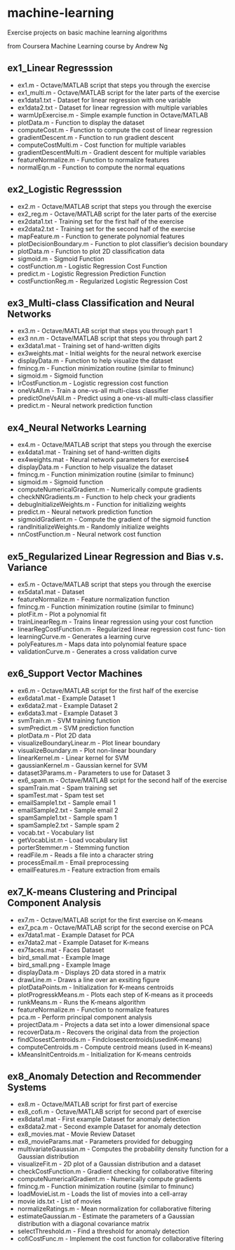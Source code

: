 # machine-learning

Exercise projects on basic machine learning algorithms

from Coursera Machine Learning course by Andrew Ng

## ex1_Linear Regresssion

- ex1.m - Octave/MATLAB script that steps you through the exercise
- ex1_multi.m - Octave/MATLAB script for the later parts of the exercise
- ex1data1.txt - Dataset for linear regression with one variable
- ex1data2.txt - Dataset for linear regression with multiple variables
- warmUpExercise.m - Simple example function in Octave/MATLAB
- plotData.m - Function to display the dataset
- computeCost.m - Function to compute the cost of linear regression
- gradientDescent.m - Function to run gradient descent
- computeCostMulti.m - Cost function for multiple variables
- gradientDescentMulti.m - Gradient descent for multiple variables
- featureNormalize.m - Function to normalize features
- normalEqn.m - Function to compute the normal equations

## ex2_Logistic Regresssion

- ex2.m - Octave/MATLAB script that steps you through the exercise
- ex2_reg.m - Octave/MATLAB script for the later parts of the exercise
- ex2data1.txt - Training set for the first half of the exercise
- ex2data2.txt - Training set for the second half of the exercise
- mapFeature.m - Function to generate polynomial features
- plotDecisionBoundary.m - Function to plot classifier’s decision boundary
- plotData.m - Function to plot 2D classification data
- sigmoid.m - Sigmoid Function
- costFunction.m - Logistic Regression Cost Function
- predict.m - Logistic Regression Prediction Function
- costFunctionReg.m - Regularized Logistic Regression Cost

## ex3_Multi-class Classification and Neural Networks

- ex3.m - Octave/MATLAB script that steps you through part 1
- ex3 nn.m - Octave/MATLAB script that steps you through part 2
- ex3data1.mat - Training set of hand-written digits
- ex3weights.mat - Initial weights for the neural network exercise
- displayData.m - Function to help visualize the dataset
- fmincg.m - Function minimization routine (similar to fminunc)
- sigmoid.m - Sigmoid function
- lrCostFunction.m - Logistic regression cost function
- oneVsAll.m - Train a one-vs-all multi-class classifier
- predictOneVsAll.m - Predict using a one-vs-all multi-class classifier
- predict.m - Neural network prediction function

## ex4_Neural Networks Learning

- ex4.m - Octave/MATLAB script that steps you through the exercise
- ex4data1.mat - Training set of hand-written digits
- ex4weights.mat - Neural network parameters for exercise4
- displayData.m - Function to help visualize the dataset
- fmincg.m - Function minimization routine (similar to fminunc)
- sigmoid.m - Sigmoid function
- computeNumericalGradient.m - Numerically compute gradients
- checkNNGradients.m - Function to help check your gradients
- debugInitializeWeights.m - Function for initializing weights
- predict.m - Neural network prediction function
- sigmoidGradient.m - Compute the gradient of the sigmoid function
- randInitializeWeights.m - Randomly initialize weights
- nnCostFunction.m - Neural network cost function

## ex5_Regularized Linear Regression and Bias v.s. Variance

- ex5.m - Octave/MATLAB script that steps you through the exercise
- ex5data1.mat - Dataset
- featureNormalize.m - Feature normalization function
- fmincg.m - Function minimization routine (similar to fminunc)
- plotFit.m - Plot a polynomial fit
- trainLinearReg.m - Trains linear regression using your cost function
- linearRegCostFunction.m - Regularized linear regression cost func- tion
- learningCurve.m - Generates a learning curve
- polyFeatures.m - Maps data into polynomial feature space
- validationCurve.m - Generates a cross validation curve

## ex6_Support Vector Machines

- ex6.m - Octave/MATLAB script for the first half of the exercise
- ex6data1.mat - Example Dataset 1
- ex6data2.mat - Example Dataset 2
- ex6data3.mat - Example Dataset 3
- svmTrain.m - SVM training function
- svmPredict.m - SVM prediction function
- plotData.m - Plot 2D data
- visualizeBoundaryLinear.m - Plot linear boundary
- visualizeBoundary.m - Plot non-linear boundary
- linearKernel.m - Linear kernel for SVM
- gaussianKernel.m - Gaussian kernel for SVM
- dataset3Params.m - Parameters to use for Dataset 3
- ex6_spam.m - Octave/MATLAB script for the second half of the exercise
- spamTrain.mat - Spam training set
- spamTest.mat - Spam test set
- emailSample1.txt - Sample email 1
- emailSample2.txt - Sample email 2
- spamSample1.txt - Sample spam 1
- spamSample2.txt - Sample spam 2
- vocab.txt - Vocabulary list
- getVocabList.m - Load vocabulary list
- porterStemmer.m - Stemming function
- readFile.m - Reads a file into a character string
- processEmail.m - Email preprocessing
- emailFeatures.m - Feature extraction from emails

## ex7_K-means Clustering and Principal Component Analysis

- ex7.m - Octave/MATLAB script for the first exercise on K-means
- ex7_pca.m - Octave/MATLAB script for the second exercise on PCA
- ex7data1.mat - Example Dataset for PCA
- ex7data2.mat - Example Dataset for K-means
- ex7faces.mat - Faces Dataset
- bird_small.mat - Example Image
- bird_small.png - Example Image
- displayData.m - Displays 2D data stored in a matrix
- drawLine.m - Draws a line over an exsiting figure
- plotDataPoints.m - Initialization for K-means centroids
- plotProgresskMeans.m - Plots each step of K-means as it proceeds
- runkMeans.m - Runs the K-means algorithm
- featureNormalize.m - Function to normalize features
- pca.m - Perform principal component analysis
- projectData.m - Projects a data set into a lower dimensional space
- recoverData.m - Recovers the original data from the projection
- findClosestCentroids.m - Findclosestcentroids(usedinK-means)
- computeCentroids.m - Compute centroid means (used in K-means)
- kMeansInitCentroids.m - Initialization for K-means centroids

## ex8_Anomaly Detection and Recommender Systems

- ex8.m - Octave/MATLAB script for first part of exercise
- ex8_cofi.m - Octave/MATLAB script for second part of exercise
- ex8data1.mat - First example Dataset for anomaly detection
- ex8data2.mat - Second example Dataset for anomaly detection
- ex8_movies.mat - Movie Review Dataset
- ex8_movieParams.mat - Parameters provided for debugging
- multivariateGaussian.m - Computes the probability density function for a Gaussian distribution
- visualizeFit.m - 2D plot of a Gaussian distribution and a dataset
- checkCostFunction.m - Gradient checking for collaborative filtering
- computeNumericalGradient.m - Numerically compute gradients
- fmincg.m - Function minimization routine (similar to fminunc)
- loadMovieList.m - Loads the list of movies into a cell-array
- movie ids.txt - List of movies
- normalizeRatings.m - Mean normalization for collaborative filtering
- estimateGaussian.m - Estimate the parameters of a Gaussian distribution with a diagonal covariance matrix
- selectThreshold.m - Find a threshold for anomaly detection
- cofiCostFunc.m - Implement the cost function for collaborative filtering
